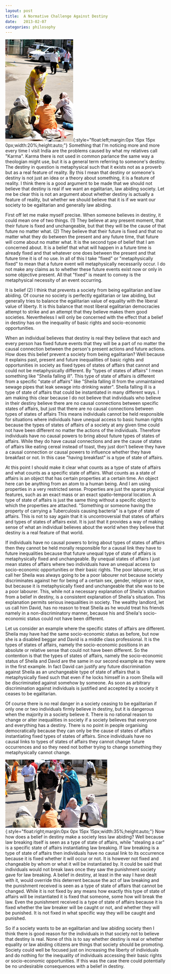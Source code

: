 ```yaml
---
layout: post
title:  A Normative Challenge Against Destiny
date:   2013-02-07
categories: philosophy
---
```

![profile](/assets/DSC_0089800.jpg){:style="float:left;margin:0px 15px 15px 0px;width:20%;height:auto;"} Something that I'm noticing more and more every time I visit India are the problems caused by what my relatives call "Karma". Karma there is not used in common parlance the same way a theologian might use, but it is a general term referring to someone's destiny. The destiny in question is metaphysical such that it exists not as a proverb but as a real feature of reality. By this I mean that destiny or someone's destiny is not just an idea or a theory about something, it is a feature of reality. I think there is a good argument to be made that we should not believe that destiny is real if we want an egalitarian, law abiding society. Let me be clear this is not an argument about whether destiny is actually a feature of reality, but whether we should believe that it is if we want our society to be egalitarian and generally law abiding.

First off let me make myself precise. When someone believes in destiny, it could mean one of two things. (1) They believe at any present moment, that their future is fixed and unchangeable, but that they will be the cause of that future no matter what. (2) They believe that their future is fixed and that no matter what they do between the present and any future time, that future will come about no matter what. It is the second type of belief that I am concerned about. It is a belief that what will happen in a future time is already fixed and that whatever one does between the present and that future time it is of no use. In all of this I take "fixed" or "metaphysically fixed" to mean that a future event will metaphysically necessarily occur. I do not make any claims as to whether these future events exist now or only in some objective present. All that "fixed" is meant to convey is the metaphysical necessity of an event occurring.

It is belief (2) I think that prevents a society from being egalitarian and law abiding. Of course no society is perfectly egalitarian or law abiding, but generally tries to balance the egalitarian value of equality with the liberal value of liberty. It is this balance that most liberal egalitarian democracies attempt to strike and an attempt that they believe makes them good societies. Nevertheless I will only be  concerned with the effect that a belief in destiny has on the inequality of basic rights and socio-economic opportunities.

When an individual believes that destiny is real they believe that each and every person has fixed future events that they will be a part of no matter the causal connection between the person's present actions and future actions. How does this belief prevent a society from being egalitarian? Well because it explains past, present and future inequalities of basic rights and opportunities in society as fixed types of states of affairs that cannot and could not be metaphysically different. By "types of states of affairs" I mean something like "Sheila falling ill". This type of state of affairs is different from a specific "state of affairs" like "Sheila falling ill from the unmaintained sewage pipes that leak sewage into drinking water". Sheila falling ill is a type of state of affairs that could be instantiated in many different ways. I am making this clear because I do not believe that individuals who believe in their destiny believe there are no causal connections between specific states of affairs, but just that there are no causal connections between types of states of affairs  This means individuals cannot be held responsible for situations where individuals have unequal access to basic human rights because the types of states of affairs of a society at any given time could not have been different no matter the actions of the individuals. Therefore individuals have no causal powers to bring about future types of states of affairs. While they do have causal connections and are the cause of states of affairs like eating cereal instead of toast, they just don't believe they have a causal connection or causal powers to influence whether they have breakfast or not. In this case "having breakfast" is a type of state of affairs.

At this point I should make it clear what counts as a type of state of affairs and what counts as a specific state of affairs. What counts as a state of affairs is an object that has certain properties at a certain time. An object here can be anything from an atom to a human being. And I am using properties in a very restricted sense. Properties are just the sparse physical features, such as an exact mass or an exact spatio-temporal location. A type of state of affairs is just the same thing without a specific object to which the properties are attached. "Something or someone having the property of carrying a Tuberculosis causing bacteria" is a type of state of affairs. This is not to say again that it is uncontroversial that states of affairs and types of states of affairs exist. It is just that it provides a way of making sense of what an individual believes about the world when they believe that destiny is a real feature of that world.

If individuals have no causal powers to bring about types of states of affairs then they cannot be held morally responsible for a causal link they have to future inequalities because that future unequal type of state of affairs is metaphysically fixed and unchangeable. By unequal states of affairs I just mean states of affairs where two individuals have an unequal access to socio-economic opportunities or their basic rights. The poor labourer, let us call her Sheila was always going to be a poor labourer not because society discriminates against her for being of a certain sex, gender, religion or race, but because it is metaphysically fixed and unchangeable that she was to be a poor labourer. This, while not a necessary explanation of Sheila's situation from a belief in destiny, is a consistent explanation of Sheila's situation. This explanation permits serious inequalities in society. The wealthy landlord, let us call him David, has no reason to treat Sheila as he would treat his friends namely in a non-discriminatory manner, because his and Sheila's socio-economic status could not have been different.

Let us consider an example where the specific states of affairs are different. Sheila may have had the same socio-economic status as before, but now she is a disabled beggar and David is a middle class professional. It is the types of states of affairs, namely the socio-economic positions in an absolute or relative sense that could not have been different. So the contention is that the types of states of affairs, namely the socio-economic status of Sheila and David are the same in our second example as they were in the first example. In fact David can justify any future discrimination against Sheila as an unchangeable type of state of affairs that is metaphysically fixed such that even if he locks himself in a room Sheila will be discriminated against somehow by someone. As soon  as arbitrary discrimination against individuals is justified and accepted by a society it ceases to be egalitarian.

Of course there is no real danger in a society ceasing to be egalitarian if only one or two individuals firmly believe in destiny, but it is dangerous when the majority in a society believe it. There is no rational reason to change or alter inequalities in society if a society believes that everyone and everything has a destiny. There is no point in people organising democratically because they can only be the cause of states of affairs instantiating fixed types of states of affairs. Since individuals have no causal links to types of states of affairs they cannot change future occurrences and so they need not bother trying to change something they metaphysically cannot change.

![profile](/assets/DSC_0091800.jpg){:style="float:right;margin:0px 0px 15px 15px;width:35%;height:auto;"} Now how does a belief in destiny make a society less law abiding? Well because law breaking itself is seen as a type of state of affairs, while "stealing a car" is a specific state of affairs instantiating law breaking. If law breaking is a type of state of affairs then individuals have no causal link to its occurrence because it is fixed whether it will occur or not. It is however not fixed and changeable by whom or what it will be instantiated by. It could be said that individuals would not break laws once they saw the punishment society gave for law breaking. A belief in destiny, at least in the way I have dealt with it, would override this deterrent because the act of law breaking and the punishment received is seen as a type of state of affairs that cannot be changed. While it is not fixed by any means how exactly this type of state of affairs will be instantiated  it is fixed that someone, some how will break the law. Even the punishment received is a type of state of affairs because it is fixed whether the law breaker will be caught or not, and whether they will be punished. It is not fixed in what specific way they will be caught and punished.

So if a society wants to be an egalitarian and law abiding society then I think there is good reason for the individuals in that society not to believe that destiny is real. None of this is to say whether destiny is real or whether equality or law abiding citizens are things that society should be promoting. Society could well be focused just on increasing the liberty of individuals and do nothing for the inequality of  individuals accessing their basic rights or socio-economic opportunities. If this was the case there could potentially be no undesirable consequences with a belief in destiny.

